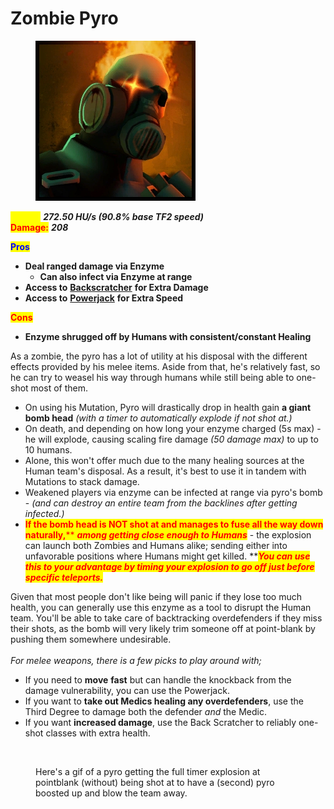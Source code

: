 # Zombie Pyro

<div align="left">

<figure><img src="../../.gitbook/assets/Icon_pyro_zombie.jpg" alt=""><figcaption></figcaption></figure>

</div>

<mark style="color:yellow;">**Speed:**</mark> _**272.50 HU/s (90.8% base TF2 speed)**_\
<mark style="color:red;">**Damage:**</mark> _**208**_

<mark style="color:blue;">**Pros**</mark>

* **Deal ranged damage via Enzyme**
  * **Can also infect via Enzyme at range**
* **Access to** [**Backscratcher**](../meet-the-humans-outdated-+weapons/pyro/melees.md#backscratcher) **for Extra Damage**
* **Access to** [**Powerjack**](../meet-the-humans-outdated-+weapons/pyro/melees.md#powerjack) **for Extra Speed**

<mark style="color:red;">**Cons**</mark>

* **Enzyme shrugged off by Humans with consistent/constant Healing**&#x20;

As a zombie, the pyro has a lot of utility at his disposal with the different effects provided by his melee items. Aside from that, he's relatively fast, so he can try to weasel his way through humans while still being able to one-shot most of them.

* On using his Mutation, Pyro will drastically drop in health gain **a giant bomb head** _(with a timer to automatically explode if not shot at.)_
* On death, and depending on how long your enzyme charged (5s max) - he will explode, causing scaling fire damage _(50 damage max)_ to up to 10 humans.
* Alone, this won't offer much due to the many healing sources at the Human team's disposal. As a result, it's best to use it in tandem with Mutations to stack damage.
* Weakened players via enzyme can be infected at range via pyro's bomb - _(and can destroy an entire team from the backlines after getting infected.)_
* <mark style="color:red;">**If the bomb head is NOT shot at and manages to fuse all the way down naturally,**</mark><mark style="color:red;">** **</mark>_<mark style="color:red;">**among getting close enough to Humans**</mark>_<mark style="color:red;">** **</mark><mark style="color:red;">**- the explosion can launch both Zombies and Humans alike; sending either into unfavorable positions where Humans might get killed.**</mark><mark style="color:red;">** **</mark>_<mark style="color:red;">**You can use this to your advantage by timing your explosion to go off just before specific teleports.**</mark>_

Given that most people don't like being will panic if they lose too much health, you can generally use this enzyme as a tool to disrupt the Human team. You'll be able to take care of backtracking overdefenders if they miss their shots, as the bomb will very likely trim someone off at point-blank by pushing them somewhere undesirable.\
\
_For melee weapons, there is a few picks to play around with;_

* &#x20;If you need to **move** **fast** but can handle the knockback from the damage vulnerability, you can use the Powerjack.&#x20;
* If you want to **take out Medics healing any overdefenders**, use the Third Degree to damage both the defender _and_ the Medic.&#x20;
* If you want **increased damage**, use the Back Scratcher to reliably one-shot classes with extra health.

<figure><img src="../../.gitbook/assets/pyro bomb head.gif" alt=""><figcaption><p>Here's a gif of a pyro getting the full timer explosion at pointblank (without) being shot at to have a (second) pyro boosted up and blow the team away.</p></figcaption></figure>

